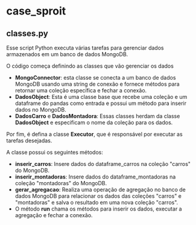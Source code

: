 # case_sproit



## classes.py
Esse script Python executa várias tarefas para gerenciar dados armazenados em um banco de dados MongoDB.

O código começa definindo as classes que vão gerenciar os dados

* **MongoConnector**: esta classe se conecta a um banco de dados MongoDB usando uma string de conexão e fornece métodos para retornar uma coleção específica e fechar a conexão.
* **DadosObject**: Esta é uma classe base que recebe uma coleção e um dataframe do pandas como entrada e possui um método para inserir dados no MongoDB.
* **DadosCarro** e **DadosMontadora**: Essas classes herdam da classe **DadosObject** e especificam o nome da coleção para os dados.

Por fim, é defina a classe **Executor**, que é responsável por executar as tarefas desejadas.

A classe possui os seguintes métodos:
* **inserir_carros**: Insere dados do dataframe_carros na coleção "carros" do MongoDB.
* **inserir_montadoras**: Insere dados do dataframe_montadoras na coleção "montadoras" do MongoDB.
* **gerar_agregacao**: Realiza uma operação de agregação no banco de dados MongoDB para relacionar os dados das coleções "carros" e "montadoras" e salva o resultado em uma nova coleção "carros".
* O método **run** chama os métodos para inserir os dados, executar a agregação e fechar a conexão.
